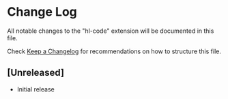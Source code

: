 # Change Log

All notable changes to the "hl-code" extension will be documented in this file.

Check [Keep a Changelog](http://keepachangelog.com/) for recommendations on how to structure this file.

## [Unreleased]

- Initial release